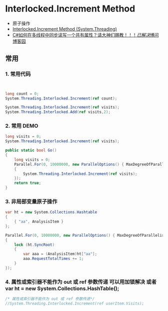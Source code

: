 # Interlocked.Increment Method

- 原子操作
- [Interlocked.Increment Method (System.Threading)](https://docs.microsoft.com/en-us/dotnet/api/system.threading.interlocked.increment?view=netframework-4.8)
- [C#如何在多线程中同步读写一个共有属性？请大神们赐教！！！*已解决*博问 博客园](https://q.cnblogs.com/q/89954/)

## 常用

### 1. 常用代码

```c#


long count = 0;
System.Threading.Interlocked.Increment(ref count);

System.Threading.Interlocked.Increment(ref visits);
System.Threading.Interlocked.Add(ref visits,2);
```

### 2. 常用 DEMO

```c#
long visits = 0;
System.Threading.Interlocked.Increment(ref visits);

public static bool Go()
{
    long visits = 0;
    Parallel.For(0, 10000000, new ParallelOptions() { MaxDegreeOfParallelism = 5000 }, (i, loopState) =>
    {
        System.Threading.Interlocked.Increment(ref visits);
    });
    return true;
}
```

### 3. 非局部变量原子操作

```c#
var ht = new System.Collections.Hashtable
{
    { "aa", AnalysisItem }
};

Parallel.For(0, 10000000, new ParallelOptions() { MaxDegreeOfParallelism = 5000 }, (i, loopState) =>
{
    lock (ht.SyncRoot)
    {
        var aaa = (AnalysisItem)ht["aa"];
        aaa.RequestTotalTimes += 1;
    }
});

```

### 4. 属性或索引器不能作为 out 或 ref 参数传递 可以用加锁解决 或者 var ht = new System.Collections.HashTable();

```c#
/* 属性或索引器不能作为 out 或 ref 参数传递*/
//System.Threading.Interlocked.Increment(ref userItem.Visits);

```
